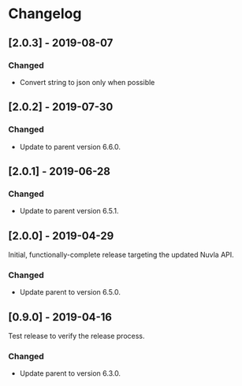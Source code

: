 # Changelog

## [2.0.3] - 2019-08-07

### Changed

  - Convert string to json only when possible

## [2.0.2] - 2019-07-30

### Changed

  - Update to parent version 6.6.0.

## [2.0.1] - 2019-06-28

### Changed

  - Update to parent version 6.5.1.

## [2.0.0] - 2019-04-29

Initial, functionally-complete release targeting the updated Nuvla API.

### Changed

  - Update parent to version 6.5.0.

## [0.9.0] - 2019-04-16

Test release to verify the release process.

### Changed

  - Update parent to version 6.3.0.

 
